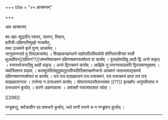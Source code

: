 +++
title = "०५ आचमनम्"

+++

अथ आचमनम्

श्व-खर-शूद्रादीन् पश्यन्, जल्पन्, तिष्ठन्,  
प्रतीची-दक्षिणाभिमुखो नाचामेत्,  
तथा ऽऽचमने कृते पुनर् आचामेत् ।  
जानुदघ्नजले तु तिष्ठन्नाचामेत् । शिखाकच्छगलने यज्ञोपवीतविपर्यासे शोणितस्त्रीगवां स्पर्शे क्षुधष्ठींवन[[ष्ठीवन??]]जम्भणेष्वाचमनं दक्षिणश्रवणस्पर्शरूपं वा कार्यम् । पूजाहोमादिषु आदौ द्विः अन्ते सकृत् । स्नानभोजनादिषु आदौ सकृत् । अन्ते द्विराचमनं कार्यम् । आह्निके तु स्नानस्यादावपि द्विराचमनमुक्तम् । यथोचितमत्र ग्राह्यम् । फलमूलतिलेक्षुपुष्पतुलसीव्यतिरिक्तभक्षणेप्यन्ते आचमनं जलाभावाद्यसमये दक्षिणश्रवणस्पर्शरूपं वा कार्यम् । यत्र यत्र पादप्रक्षालनं तत्र तत्राचमनं, यत्र यत्राचमनं प्राप्तं तत्र तत्र पादप्रक्षालनञ्च । तर्जन्या न दन्तधावनं कार्यम् । सोपानत्पदस्तैलाभ्यक्तः [[??]] कृतक्षौरः अनुपवीतश्च न दन्तधावनं कुर्यात् । करणे अहरुपवासः । अशक्तौ गायत्र्यष्टशतं जपेत् । 

[[296]]

गण्डूषन्तु, सर्वत्रासीन एव वामभागे कुर्यात्, जले पाणौ स्नाने च न गण्डूषान् कुर्यात् ।

***